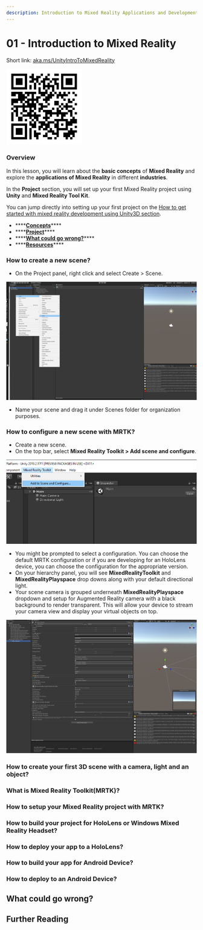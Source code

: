 ```yaml
---
description: Introduction to Mixed Reality Applications and Development
---
```


# 01 - Introduction to Mixed Reality

Short link: [aka.ms/UnityIntroToMixedReality](https://aka.ms/UnityIntroToMixedReality)

![QR code for Introduction to Mixed Reality](../../.gitbook/assets/unityintro2mr.png)

### Overview

In this lesson, you will learn about the **basic concepts** of **Mixed Reality** and explore the **applications of Mixed Reality** in different **industries**. 

In the **Project** section, you will set up your first Mixed Reality project using **Unity** and **Mixed Reality Tool Kit**.

You can jump directly into setting up your first project on the [How to get started with mixed reality development using Unity3D section](project/how-to-get-started-with-mixed-reality-development-using-unity.md). 

* \*\*\*\*[**Concepts**](concepts.md)\*\*\*\*
* \*\*\*\*[**Project**](project/)\*\*\*\*
* \*\*\*\*[**What could go wrong?**](what-could-go-wrong.md)\*\*\*\*
* \*\*\*\*[**Resources**](mixed-reality-resources.md)\*\*\*\*

### How to create a new scene?

* On the Project panel, right click and select Create &gt; Scene.

![Create a new scene in Unity3D](../../.gitbook/assets/screenshot-156.png)

* Name your scene and drag it under Scenes folder for organization purposes.

### How to configure a new scene with MRTK?

* Create a new scene.
* On the top bar, select **Mixed Reality Toolkit &gt; Add scene and configure**.

![](../../.gitbook/assets/screenshot-153.png)

* You might be prompted to select a configuration. You can choose the default MRTK configuration or if you are developing for an HoloLens device, you can choose the configuration for the appropriate version.
* On your hierarchy panel, you will see **MixedRealityToolkit** and **MixedRealityPlayspace** drop downs along with your default directional light.
* Your scene camera is grouped underneath **MixedRealityPlayspace** dropdown and setup for Augmented Reality camera with a black background to render transparent. This will allow your device to stream your camera view and display your virtual objects on top. 

![](../../.gitbook/assets/screenshot-155.png)

### How to create your first 3D scene with a camera, light and an object?

### What is Mixed Reality Toolkit\(MRTK\)?

### How to setup your Mixed Reality project with MRTK?

### How to build your project for HoloLens or Windows Mixed Reality Headset?

### How to deploy your app to a HoloLens?

### How to build your app for Android Device?

### How to deploy to an Android Device?

## What could go wrong?

## Further Reading


